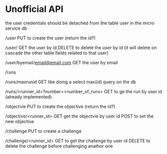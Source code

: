 
# Unofficial API

the user credentials should be detached from the table user in the micro service db

/user
  PUT to create the user (return the id?)

  /user/<id>
    GET the user by id
    DELETE to delete the user by id (it will delete on cascade the other table fields related to that user)

  /user/byemail/<email@email.com>
    GET the user by email


/runs

  /runs/maxrunid
    GET like doing a select max(id) query on the db

  /runs/<runner_id>?number=<number_of_runs>
   GET to ge the run by user id (already implemented)


/objectvie 
  PUT to create the objective (return the id?)

  /objective/<runner_id>
    GET get the objectvie by user id
    POST to set the new objective


/challenge
  PUT to create a challenge

  /challenge/<runner_id>
    GET to get the challenge by user id
    DELETE to delete the challenge before challenging anathor one
